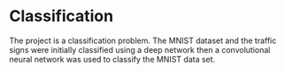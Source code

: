 # Classification
The project is a classification problem. The MNIST dataset and the traffic signs were initially classified using a deep network then
a convolutional neural network was used to classify the MNIST data set.
